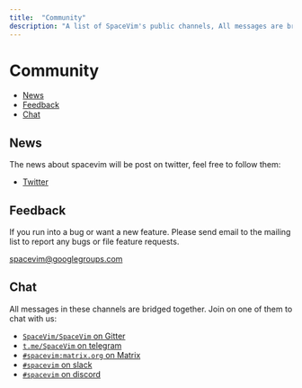 ```yaml
---
title:  "Community"
description: "A list of SpaceVim's public channels, All messages are bridged between IRC, gitter, telegram, matrix and slack"
---
```


# Community


<!-- vim-markdown-toc GFM -->

- [News](#news)
- [Feedback](#feedback)
- [Chat](#chat)

<!-- vim-markdown-toc -->

## News

The news about spacevim will be post on twitter, feel free to follow them:

- <i class="fab fa-twitter"></i> [Twitter](https://twitter.com/SpaceVim)

## Feedback

If you run into a bug or want a new feature.
Please send email to the mailing list to report any bugs or file feature requests.

[spacevim@googlegroups.com](mailto:spacevim@googlegroups.com)

## Chat

All messages in these channels are bridged together.
Join on one of them to chat with us:

- <i class="fab fa-gitter"></i> [`SpaceVim/SpaceVim` on Gitter](https://gitter.im/SpaceVim/SpaceVim)
- <i class="fab fa-telegram-plane"></i> [`t.me/SpaceVim` on telegram](https://t.me/joinchat/CN0HPvvrVKg4MzY9)
- <i class="fab fa-rocketchat"></i> [`#spacevim:matrix.org` on Matrix](https://app.element.io/#/room/#spacevim:matrix.org)
- <i class="fab fa-slack-hash"></i> [`#spacevim` on slack](https://join.slack.com/t/spacevim/shared_invite/zt-74w64lg5-bT~~2~zEhtIy1zow53tHJg)
- <i class="fab fa-discord"></i> [`#spacevim` on discord](https://discord.gg/xcRQnF8)
